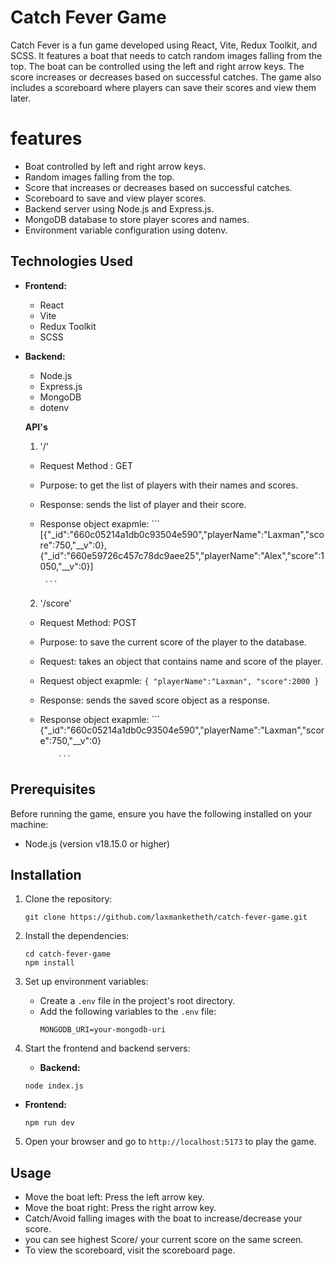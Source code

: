 
# Catch Fever Game

Catch Fever is a fun game developed using React, Vite, Redux Toolkit, and SCSS. It features a boat that needs to catch random images falling from the top. The boat can be controlled using the left and right arrow keys. The score increases or decreases based on successful catches. The game also includes a scoreboard where players can save their scores and view them later.

# features

  - Boat controlled by left and right arrow keys.
  - Random images falling from the top.
  - Score that increases or decreases based on successful catches.
  - Scoreboard to save and view player scores.
  - Backend server using Node.js and Express.js.
  - MongoDB database to store player scores and names.
  - Environment variable configuration using dotenv.

## Technologies Used

- **Frontend:**
  - React
  - Vite
  - Redux Toolkit
  - SCSS

- **Backend:**
  - Node.js
  - Express.js
  - MongoDB
  - dotenv

   **API's**
   1. '/'    
   - Request Method : GET
   - Purpose: to get the list of players with their names and scores.
   - Response: sends the list of player and their score.
   - Response object exapmle: 
          ```
         [{"_id":"660c05214a1db0c93504e590","playerName":"Laxman","score":750,"__v":0},{"_id":"660e59726c457c78dc9aee25","playerName":"Alex","score":1050,"__v":0}]

          ```

   2. '/score'
   - Request Method: POST
   - Purpose: to save the current score of the player to the database.
   - Request: takes an object that contains name and score of the player.
   - Request object exapmle:
               ```
                {
                   "playerName":"Laxman",
                   "score":2000
                }
               ```

   - Response: sends the saved score object as a response.
   - Response object exapmle: 
             ```
            {"_id":"660c05214a1db0c93504e590","playerName":"Laxman","score":750,"__v":0}   

             ```


## Prerequisites
Before running the game, ensure you have the following installed on your machine:
- Node.js (version v18.15.0 or higher)

## Installation

1. Clone the repository:
   ```
   git clone https://github.com/laxmanketheth/catch-fever-game.git
   ```
2. Install the dependencies:
   ```
   cd catch-fever-game
   npm install
   ```
3. Set up environment variables:

   - Create a `.env` file in the project's root directory.
   - Add the following variables to the `.env` file:
     ```
     MONGODB_URI=your-mongodb-uri
     ```

4. Start the frontend and backend servers:
	 - **Backend:**
   ```
   node index.js
   ```
- **Frontend:**
   ```
   npm run dev
   ```
5. Open your browser and go to `http://localhost:5173` to play the game.

## Usage

- Move the boat left: Press the left arrow key.
- Move the boat right: Press the right arrow key.
- Catch/Avoid falling images with the boat to increase/decrease your score.
- you can see highest Score/ your current score on the same screen.
- To view the scoreboard, visit the scoreboard page.
  
